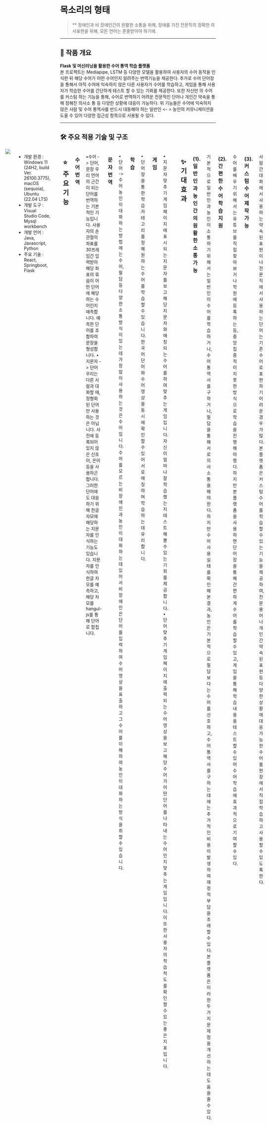# 목소리의 형태

> ** 장애인과 비 장애인간의 원활한 소통을 위해, 장애를 가진 전문직의 정확한 의사표현을 위해, 모든 언어는 존중받아야 하기에.
---


## 📌 **작품 개요**
**Flask 및 머신러닝을 활용한 수어 통역 학습 플랫폼**
<br>
본 프로젝트는 Mediapipe, LSTM 등 다양한 모델을 활용하여 사용자의 수어 동작을 인식한 뒤 해당 수어가 어떤
수어인지 알려주는 번역기능을 제공한다. 추가로 수어 단어장을 통해서 아직 수어에 익숙하지 않은 다른 사용자가
수어를 학습하고, 게임을 통해 사용자가 학습한 수어를 간단하게 테스트 할 수 있는 기회를 제공한다. 또한 자신만
의 수어를 커스텀 하는 기능을 통해, 수어로 번역하기 어려운 전문적인 단어나 개인간 약속을 통해 정해진 의사소
통 등 다양한 상황에 대응이 가능하다. 위 기능들은 수어에 익숙하지 않은 사람 및 수어 통역사를 반드시 대동해야
하는 일반인 <- > 농인의 커뮤니케이션을 도울 수 있어 다양한 접근성 항목으로 사용될 수 있다.
   

---


## 🛠️ 주요 적용 기술 및 구조

<div style="display: flex; justify-content: center; gap: 20px;">
  <img src="C:\Users\User\Pictures\Screenshots\스크린샷 2025-10-23 151130.png" />

* 개발 환경 : Windows 11 (24H2, build Ver. 26100.3775), macOS (sequoia), Ubuntu (22.04 LTS)
* 개발 도구 : Visual Studio Code, Mysql workbench
* 개발 언어 : Java, Javascript, Python
* 주요 기술 : React, Springboot, Flask


---


## ⭐ 주요 기능


### 수어 번역
•수어 -> 단어, 문장
우리 언어의 근간이 되는 단어를 번역하는 기본적인 기능입니다.
사용자의 손 관절의 좌표를 30프레임간 입력받아 해당 좌표의 묶음이 어떤 단어에 해당하는 수어인지 예측합니다. 예측한 단어를 조합하여 문장을 형성합니다.
• 지문자 -> 단어
우리는 다른 사람과 대화할 때, 정형화된 단어만 사용하는 것은 아닙니다. 사전에 등록되어 있지 않은 신조어, 은어 등을 사용하곤 합니다. 
그러한 단어에도 대응하기 위해 한글 자모에 해당하는 지문자를 인식하는 기능도 있습니다. 지문자를 인식하여 한글 자모를 예측하고, 해당 자모를 hangul-js를 통해 단어로 합칩니다.
### 문자 번역
• 단어 -> 수어
농인이 대화하는 방법에는 수어, 필담 등 다양한 소통 방식이 있는데 가장 많이 사용하는 것은 수어입니다. 
수어를 모르는 비 장애인과 농인이 대화하는데 있어서 비장애인은 단어를 입력하여 수어 영상을 표출하고 그 수어를 이해하여 농인이 대화하는방식을 취할 수 있습니다.
### 학습
• 단어장을 통한 학습
카테고리를 정해 원하는 수어를 학습할 수 있습니다. 한국어 단어와 수어 영상을 동시에 확인할 수 있어 서로 매칭하며 학습하는데 유리합니다.
### 게임
• 지문자 맞추기 게임
페이지에 표시되는 지문자를 보고 해당 지문자와 매칭되는 수어를 하여 맞추는 게임입니다. 자신이 얼마나 잘 학습했는지 테스트 해 볼 수 있는 기회를 제공합니다.
• 단어 맞추기 게임
페이지에 출력되는 수어 영상을 보고 해당 수어가 어떤 단어를 나타내는 수어인지 맞추는 게임입니다. 이 또한 사용자의 학습 척도를 확인할 수 있는 좋은 지표입니다.


---


## ✨ 기대 효과

### (1). 일반인과 농인 간의 원활한 소통 가능

기본적으로 일반인과 농인이 소통하기 위해서는 일반인이 수어를 학습하거나, 수어 통역사를 구하거나, 필담을 통해
서로 의사소통을 해야 한다. 하지만 수어 사용 실태를 확인해본 결과, 농인은 기본적으로 필담보다는 수어를 선호하
고, 수어 통역사를 구하는 데에는 추가적인 비용이 발생하여 재정적 부담을 초래할 수 있다. 본 플랫폼은 이러한 두
가지 문제점을 개선하는 데 도움을 줄 수 있다.

### (2). 간편한 수어 학습 지원

수어를 배우기 위해서는 유튜브를 직접 찾아보거나 학원에 등록하는 등, 중앙집중적이지 못한 방식으로 학습을 진행
해야 했다. 하지만 본 플랫폼을 사용하면 단어장을 통해 간편하게 수어를 학습할 수 있고, 게임을 통해 학습 내용을
테스트할 수 있어 수어 학습에 효과적으로 기여할 수 있다.

### (3). 커스텀 수어 제작 가능

사람 간 대화에서 사용하는 약속된 표현이나 전문직에서 사용하는 단어는 기존 수어로 표현하기 어려운 경우가 많다.
본 플랫폼은 커스텀 수어를 학습할 수 있는 기능을 제공하여, 전문 용어나 개인 간 약속된 표현 등 다양한 상황에 대
응 가능한 수어를 현장에서 직접 학습하고 사용할 수 있도록 한다.


---
